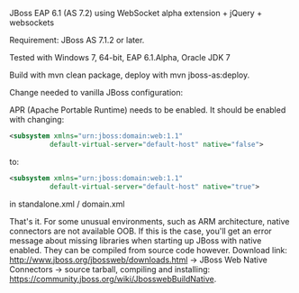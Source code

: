 JBoss EAP 6.1 (AS 7.2) using WebSocket alpha extension + jQuery + websockets

Requirement: JBoss AS 7.1.2 or later.

Tested with Windows 7, 64-bit, EAP 6.1.Alpha, Oracle JDK 7

Build with mvn clean package, deploy with mvn jboss-as:deploy.

Change needed to vanilla JBoss configuration:

APR (Apache Portable Runtime) needs to be enabled. It should be enabled with changing:

```xml
<subsystem xmlns="urn:jboss:domain:web:1.1"
          default-virtual-server="default-host" native="false">
```
to:

```xml
<subsystem xmlns="urn:jboss:domain:web:1.1"
          default-virtual-server="default-host" native="true">
```
in standalone.xml / domain.xml

That's it. For some unusual environments, such as ARM architecture, native connectors are not available OOB.
If this is the case, you'll get an error message about missing libraries when starting up JBoss with
native enabled. They can be compiled from source code however. Download link: http://www.jboss.org/jbossweb/downloads.html ->
JBoss Web Native Connectors -> source tarball, compiling and installing: https://community.jboss.org/wiki/JbosswebBuildNative.